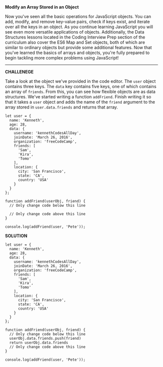 **Modify an Array Stored in an Object**

Now you've seen all the basic operations for JavaScript objects. You can add, modify, and remove key-value pairs, check if keys exist, and iterate over all the keys in an object. As you continue learning JavaScript you will see even more versatile applications of objects. Additionally, the Data Structures lessons located in the Coding Interview Prep section of the curriculum also cover the ES6 Map and Set objects, both of which are similar to ordinary objects but provide some additional features. Now that you've learned the basics of arrays and objects, you're fully prepared to begin tackling more complex problems using JavaScript!

---------------------

**CHALLENEGE**

Take a look at the object we've provided in the code editor. The `user` object contains three keys. The `data` key contains five keys, one of which contains an array of `friends`. From this, you can see how flexible objects are as data structures. We've started writing a function `addFriend`. Finish writing it so that it takes a `user` object and adds the name of the `friend` argument to the array stored in `user.data.friends` and returns that array.

```
let user = {
  name: 'Kenneth',
  age: 28,
  data: {
    username: 'kennethCodesAllDay',
    joinDate: 'March 26, 2016',
    organization: 'freeCodeCamp',
    friends: [
      'Sam',
      'Kira',
      'Tomo'
    ],
    location: {
      city: 'San Francisco',
      state: 'CA',
      country: 'USA'
    }
  }
};

function addFriend(userObj, friend) {
  // Only change code below this line

  // Only change code above this line
}

console.log(addFriend(user, 'Pete'));

```

**SOLUTION**

```
let user = {
  name: 'Kenneth',
  age: 28,
  data: {
    username: 'kennethCodesAllDay',
    joinDate: 'March 26, 2016',
    organization: 'freeCodeCamp',
    friends: [
      'Sam',
      'Kira',
      'Tomo'
    ],
    location: {
      city: 'San Francisco',
      state: 'CA',
      country: 'USA'
    }
  }
};

function addFriend(userObj, friend) {
  // Only change code below this line
  userObj.data.friends.push(friend)
  return userObj.data.friends
  // Only change code above this line
}

console.log(addFriend(user, 'Pete'));

```
